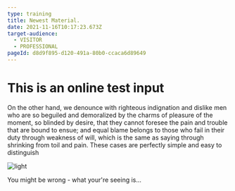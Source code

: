 ```yaml
---
type: training
title: Newest Material.
date: 2021-11-16T10:17:23.673Z
target-audience:
  - VISITOR
  - PROFESSIONAL
pageId: d8d9f895-d120-491a-80b0-ccaca6d89649
---
```

# This is an online test input

On the other hand, we denounce with righteous indignation and dislike men who are so beguiled and demoralized by the charms of pleasure of the moment, so blinded by desire, that they cannot foresee the pain and trouble that are bound to ensue; and equal blame belongs to those who fail in their duty through weakness of will, which is the same as saying through shrinking from toil and pain. These cases are perfectly simple and easy to distinguish

![light](https://picsum.photos/id/232/200/300 "wonderful pichture")

You might be wrong - what your're seeing is...